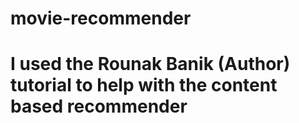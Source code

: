 # movie-recommender
# I used the Rounak Banik  (Author) tutorial to help with the content based recommender

